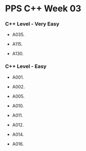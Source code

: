 # PPS C++ Week 03

### C++ Level - Very Easy
- A035.

- A115. 

- A130.

### C++ Level - Easy

- A001.

- A002.

- A005.

- A010.

- A011.

- A012.

- A014.

- A016.

